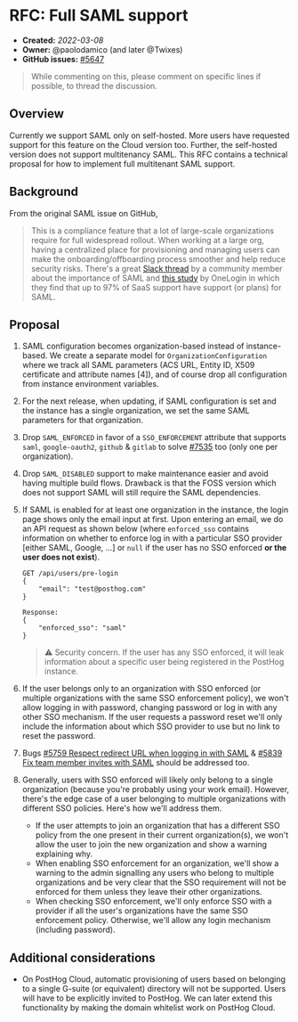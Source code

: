 # RFC: Full SAML support

- **Created:** *2022-03-08*
- **Owner:** @paolodamico (and later @Twixes)
- **GitHub issues:** [#5647](https://github.com/PostHog/posthog/issues/5647)

> While commenting on this, please comment on specific lines if possible, to thread the discussion.

## Overview

Currently we support SAML only on self-hosted. More users have requested support for this feature on the Cloud version too. Further, the self-hosted version does not support multitenancy SAML. This RFC contains a technical proposal for how to implement full multitenant SAML support.

## Background

From the original SAML issue on GitHub,
> This is a compliance feature that a lot of large-scale organizations require for full widespread rollout. When working at a large org, having a centralized place for provisioning and managing users can make the onboarding/offboarding process smoother and help reduce security risks. There's a great [Slack thread](https://posthogusers.slack.com/archives/CT7HXDEG3/p1628859965082200) by a community member about the importance of SAML and [this study](https://www.onelogin.com/press-center/press-releases/97-percent-of-saas-vendors-backing-saml-based-single-sign-on) by OneLogin in which they find that up to 97% of SaaS support have support (or plans) for SAML. 


## Proposal

1. SAML configuration becomes organization-based instead of instance-based. We create a separate model for `OrganizationConfiguration` where we track all SAML parameters (ACS URL, Entity ID, X509 certificate and attribute names [4]), and of course drop all configuration from instance environment variables.
2. For the next release, when updating, if SAML configuration is set and the instance has a single organization, we set the same SAML parameters for that organization.
3. Drop `SAML_ENFORCED` in favor of a `SSO_ENFORCEMENT` attribute that supports `saml`, `google-oauth2`, `github` & `gitlab` to solve [#7535](https://github.com/PostHog/posthog/issues/7535) too (only one per organization).
4. Drop `SAML_DISABLED` support to make maintenance easier and avoid having multiple build flows. Drawback is that the FOSS version which does not support SAML will still require the SAML dependencies.
5. If SAML is enabled for at least one organization in the instance, the login page shows only the email input at first. Upon entering an email, we do an API request as shown below (where `enforced_sso` contains information on whether to enforce log in with a particular SSO provider [either SAML, Google, ...] or `null` if the user has no SSO enforced **or the user does not exist**).
    ```
    GET /api/users/pre-login
    {
        "email": "test@posthog.com"
    }

    Response:
    {
        "enforced_sso": "saml"
    }
    ```

    > ⚠️ Security concern. If the user has any SSO enforced, it will leak information about a specific user being registered in the PostHog instance.
6. If the user belongs only to an organization with SSO enforced (or multiple organizations with the same SSO enforcement policy), we won't allow logging in with password, changing password or log in with any other SSO mechanism. If the user requests a password reset we'll only include the information about which SSO provider to use but no link to reset the password.
7. Bugs [#5759 Respect redirect URL when logging in with SAML](https://github.com/PostHog/posthog/issues/5759) & [#5839 Fix team member invites with SAML](https://github.com/PostHog/posthog/issues/5839) should be addressed too.
8. Generally, users with SSO enforced will likely only belong to a single organization (because you're probably using your work email). However, there's the edge case of a user belonging to multiple organizations with different SSO policies. Here's how we'll address them.
    - If the user attempts to join an organization that has a different SSO policy from the one present in their current organization(s), we won't allow the user to join the new organization and show a warning explaining why.
    - When enabling SSO enforcement for an organization, we'll show a warning to the admin signalling any users who belong to multiple organizations and be very clear that the SSO requirement will not be enforced for them unless they leave their other organizations.
    - When checking SSO enforcement, we'll only enforce SSO with a provider if all the user's organizations have the same SSO enforcement policy. Otherwise, we'll allow any login mechanism (including password).


## Additional considerations
- On PostHog Cloud, automatic provisioning of users based on belonging to a single G-suite (or equivalent) directory will not be supported. Users will have to be explicitly invited to PostHog. We can later extend this functionality by making the domain whitelist work on PostHog Cloud.